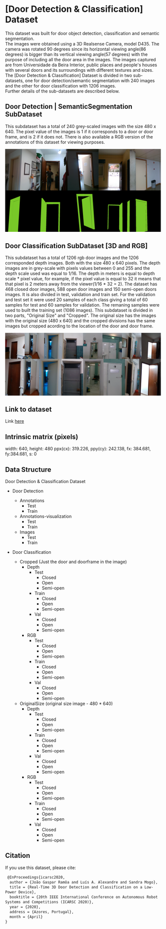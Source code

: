 # [Door Detection & Classification] Dataset
This dataset was built for door object detection, classification and semantic segmentation. \
The images were obtained using a 3D Realsense Camera, model D435. The camera was rotated 90 degrees since its horizontal viewing angle(86 degrees) is bigger than its vertical viewing angle(57 degrees) with the purpose of including all the door area in the images.
The images captured are from Universidade da Beira Interior, public places and people's houses with several doors and its surroundings with different textures and sizes. \
The [Door Detection & Classification] Dataset is divided in two sub-datasets, one for door detection/semantic segmentation with 240 images and the other for door classification with 1206 images. \
Further details of the sub-datasets are described below.


## Door Detection | SemanticSegmentation SubDataset
This subdataset has a total of 240 grey-scaled images with the size 480 x 640. The pixel value of the images is 1 if it corresponds to a door or door frame, and is 2 if it does not. There is also available a RGB version of the annotations of this dataset for viewing purposes.

![Samples for door detection dataset](/images-readme/detection.png)

## Door Classification SubDataset [3D and RGB]
This subdataset has a total of 1206 rgb door images and the 1206 corresponded depth images.
Both with the size 480 x 640 pixels. The depth images are in grey-scale with pixels values between 0 and 255 and the depth scale used was equal to 1/16. The depth in meters is equal to depth scale * pixel value, for example, if the pixel value is equal to 32 it means that that pixel is 2 meters away from the viewer(1/16 * 32 = 2). 
The dataset has 468 closed door images, 588 open door images and 150 semi-open doors images. It is also divided in test, validation and train set. For the validation and test set it were used 20 samples of each class giving a total of 60 samples for test and 60 samples for validation. The remaning samples were used to built the training set (1086 images).
This subdataset is divided in two parts, "Original Size" and "Cropped". The original size has the images with the original size (480 x 640) and the cropped divisions has the same images but cropped acording to the location of the door and door frame. 

![Samples for door classification dataset](/images-readme/classification.png)

## Link to dataset
Link [here](https://drive.google.com/drive/folders/1iSrPjO-F2aaB7MmsN7tsU1wnLtnO3euK?usp=sharing)


## Intrinsic matrix (pixels)
width: 640, height: 480
ppx(cx): 319.226, ppy(cy): 242.138, fx: 384.681, fy:384.681, s: 0


## Data Structure
Door Detection & Classification Dataset
* Door Detection
  * Annotations
    * Test
    * Train
  * Annotations-visualization
    * Test
    * Train
  * Images
    * Test
    * Train
  
* Door Classification
  * Cropped (Just the door and doorframe in the image)
    * Depth
      * Test
        * Closed
        * Open
        * Semi-open
      * Train
        * Closed
        * Open
        * Semi-open
      * Val
        * Closed
        * Open
        * Semi-open
    * RGB
      * Test
        * Closed
        * Open
        * Semi-open
      * Train
        * Closed
        * Open
        * Semi-open
      * Val
        * Closed
        * Open
        * Semi-open   
  * OriginalSize (original size image - 480 * 640)
    * Depth
      * Test
        * Closed
        * Open
        * Semi-open
      * Train
        * Closed
        * Open
        * Semi-open
      * Val
        * Closed
        * Open
        * Semi-open
    * RGB
      * Test
        * Closed
        * Open
        * Semi-open
      * Train
        * Closed
        * Open
        * Semi-open
      * Val
        * Closed
        * Open
        * Semi-open   
       
 ## Citation
 If you use this dataset, please cite:
```
 @InProceedings{icarsc2020,
  author = {João Gaspar Ramôa and Luís A. Alexandre and Sandra Mogo},
  title = {Real-Time 3D Door Detection and Classification on a Low-Power Device},
  booktitle = {20th IEEE International Conference on Autonomous Robot
Systems and Competitions (ICARSC 2020)},
  year = {2020},
  address = {Azores, Portugal},
  month = {April}
}
```
